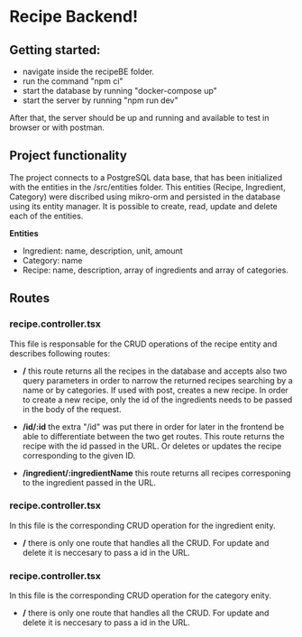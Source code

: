 # Recipe Backend!

## Getting started:

- navigate inside the recipeBE folder.
- run the command "npm ci"
- start the database by running "docker-compose up"
- start the server by running "npm run dev"

After that, the server should be up and running and available to test in browser or with postman.

## Project functionality

The project connects to a PostgreSQL data base, that has been initialized with the entities in the /src/entities folder. This entities (Recipe, Ingredient, Category) were discribed using mikro-orm and persisted in the database using its entity manager. It is possible to create, read, update and delete each of the entities.

**Entities**

- Ingredient: name, description, unit, amount
- Category: name
- Recipe: name, description, array of ingredients and array of categories.

## Routes

### recipe.controller.tsx

This file is responsable for the CRUD operations of the recipe entity and describes following routes:

- **/** this route returns all the recipes in the database and accepts also two query parameters in order to narrow the returned recipes searching by a name or by categories. If used with post, creates a new recipe. In order to create a new recipe, only the id of the ingredients needs to be passed in the body of the request.

- **/id/:id** the extra "/id" was put there in order for later in the frontend be able to differentiate between the two get routes. This route returns the recipe with the id passed in the URL. Or deletes or updates the recipe corresponding to the given ID.

- **/ingredient/:ingredientName** this route returns all recipes corresponing to the ingredient passed in the URL.

### recipe.controller.tsx

In this file is the corresponding CRUD operation for the ingredient enity.

- **/** there is only one route that handles all the CRUD. For update and delete it is neccesary to pass a id in the URL.

### recipe.controller.tsx

In this file is the corresponding CRUD operation for the category enity.

- **/** there is only one route that handles all the CRUD. For update and delete it is neccesary to pass a id in the URL.
